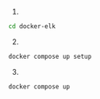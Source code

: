 1.

```sh
cd docker-elk
```

2.

```sh
docker compose up setup
```

3.

```sh
docker compose up
```
